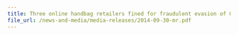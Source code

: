 ```yaml
---
title: Three online handbag retailers fined for fraudulent evasion of GST 
file_url: /news-and-media/media-releases/2014-09-30-mr.pdf
---
```

